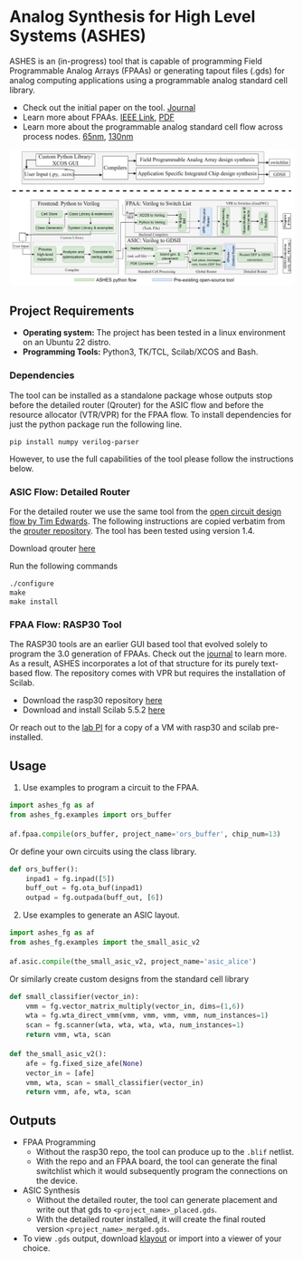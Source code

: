 # Analog Synthesis for High Level Systems (ASHES)

ASHES is an (in-progress) tool that is capable of programming Field Programmable Analog Arrays (FPAAs) or generating tapout files (.gds) for analog computing applications using a programmable analog standard cell library. 

- Check out the initial paper on the tool. [Journal](https://www.mdpi.com/2079-9268/13/4/58)
- Learn more about FPAAs. [IEEE Link](https://ieeexplore.ieee.org/document/8915721), [PDF](https://hasler.ece.gatech.edu/FPAA_IEEEXPlore_2020.pdf)
- Learn more about the programmable analog standard cell flow across process nodes. [65nm](https://ieeexplore.ieee.org/document/10639182), [130nm](https://ieeexplore.ieee.org/document/10431551) 

![Architecture](figures/ashes_flow_v3.jpg)

## Project Requirements
- **Operating system:** The project has been tested in a linux environment on an Ubuntu 22 distro.  
- **Programming Tools:** Python3, TK/TCL, Scilab/XCOS and Bash.

### Dependencies

The tool can be installed as a standalone package whose outputs stop before the detailed router (Qrouter) for the ASIC flow and before the resource allocator (VTR/VPR) for the FPAA flow. To install dependencies for just the python package run the following line.

```
pip install numpy verilog-parser
```

However, to use the full capabilities of the tool please follow the instructions below.

### ASIC Flow: Detailed Router
For the detailed router we use the same tool from the [open circuit design flow by Tim Edwards](http://opencircuitdesign.com/qrouter/). The following instructions are copied verbatim from the [qrouter repository](https://github.com/RTimothyEdwards/qrouter). The tool has been tested using version 1.4.

Download qrouter [here](https://github.com/RTimothyEdwards/qrouter)

Run the following commands

```
./configure
make
make install
```

### FPAA Flow: RASP30 Tool
The RASP30 tools are an earlier GUI based tool that evolved solely to program the 3.0 generation of FPAAs. Check out the [journal](https://link.springer.com/article/10.1007/s10617-021-09247-9) to learn more. As a result, ASHES incorporates a lot of that structure for its purely text-based flow. The repository comes with VPR but requires the installation of Scilab. 

- Download the rasp30 repository [here](https://github.com/jhasler/rasp30/tree/master)
- Download and install Scilab 5.5.2 [here](https://www.scilab.org/download/previous-versions)

Or reach out to the [lab PI](https://hasler.ece.gatech.edu/) for a copy of a VM with rasp30 and scilab pre-installed. 


## Usage

1. Use examples to program a circuit to the FPAA.

```python
import ashes_fg as af
from ashes_fg.examples import ors_buffer

af.fpaa.compile(ors_buffer, project_name='ors_buffer', chip_num=13)
```

Or define your own circuits using the class library.

```python
def ors_buffer():
    inpad1 = fg.inpad([5])
    buff_out = fg.ota_buf(inpad1)
    outpad = fg.outpada(buff_out, [6])
```

2. Use examples to generate an ASIC layout.

```python
import ashes_fg as af
from ashes_fg.examples import the_small_asic_v2

af.asic.compile(the_small_asic_v2, project_name='asic_alice')
```

Or similarly create custom designs from the standard cell library

```python
def small_classifier(vector_in):
    vmm = fg.vector_matrix_multiply(vector_in, dims=(1,6))
    wta = fg.wta_direct_vmm(vmm, vmm, vmm, vmm, num_instances=1)
    scan = fg.scanner(wta, wta, wta, wta, num_instances=1)
    return vmm, wta, scan

def the_small_asic_v2():
    afe = fg.fixed_size_afe(None)
    vector_in = [afe]
    vmm, wta, scan = small_classifier(vector_in)
    return vmm, afe, wta, scan
```

## Outputs
- FPAA Programming
    - Without the rasp30 repo, the tool can produce up to the `.blif` netlist. 
    - With the repo and an FPAA board, the tool can generate the final switchlist which it would subsequently program the connections on the device.
- ASIC Synthesis 
    - Without the detailed router, the tool can generate placement and write out that gds to `<project_name>_placed.gds`.
    - With the detailed router installed, it will create the final routed version `<project_name>_merged.gds`.
- To view `.gds` output, download [klayout](https://www.klayout.de/) or import into a viewer of your choice.

 

